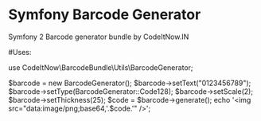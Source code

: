 # Symfony Barcode Generator
Symfony 2 Barcode generator bundle by CodeItNow.IN

#Uses:

use CodeItNow\BarcodeBundle\Utils\BarcodeGenerator;

$barcode = new BarcodeGenerator();
$barcode->setText("0123456789");
$barcode->setType(BarcodeGenerator::Code128);
$barcode->setScale(2);
$barcode->setThickness(25);
$code = $barcode->generate();
echo '<img src="data:image/png;base64,'.$code.'" />';
